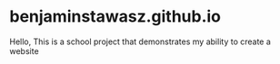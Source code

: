 # benjaminstawasz.github.io

Hello, This is a school project that demonstrates my ability to create a website
